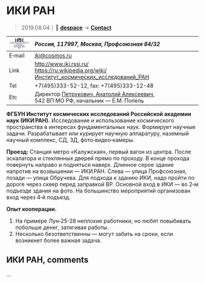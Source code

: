 # ИКИ РАН
> 2019.08.04 ┊ **🚀 [despace](index.md)** → **[Contact](contact.md)**

|[![](f/contact/i/iki_ran_logo1_thumb.jpg)](f/contact//_logo1.png)|*Россия, 117997, Москва, Профсоюзная 84/32*|
|:--|:--|
|E‑mail| <iki@cosmos.ru> |
|Link| <http://www.iki.rssi.ru/><br> <https://ru.wikipedia.org/wiki/Институт_космических_исследований_РАН> |
|Tel| +7(495)333-52-12, fax: +7(495)333-12-48 |
|Etc| Директор [Петрукович, Анатолий Алексеевич](02_petrukovich_001.md),<br> 542 ВП МО РФ, начальник — Е.М. Попель |

**ФГБУН Институт космических исследований Российской академии наук (ИКИ РАН).** Исследование и использование космического пространства в интересах фундаментальных наук. Формирует научные задачи. Разрабатывает или курирует научную аппаратуру, наземный научный комплекс, СД, ЗД, фото‑видео‑камеры.

**Проезд:** Станция метро «Калужская», первый вагон из центра. После эскалатора и стеклянных дверей прямо по проходу. В конце прохода повернуть направо и подняться наверх. Длинное серое здание напротив на возвышении — ИКИ РАН. Слева — улица Профсоюзная, позади — улица Обручева. Для подхода к зданию ИКИ, надо пройти по дороге через сквер перед заправкой BP. Основной вход в ИКИ — во 2‑м подъезде здания на фото. На большинство мероприятий организован вход через 4‑й подъезд.

**Опыт кооперации.**  
1) На примере Лун‑25-28 неплохие работники, но любят повыбивать побольше денег, затягивая работы.  
2) Несколько безответственны — могут забить на сроки, если возникнет более важная задача.



<p style="page-break-after:always"> </p>

## ИКИ РАН, comments

…

